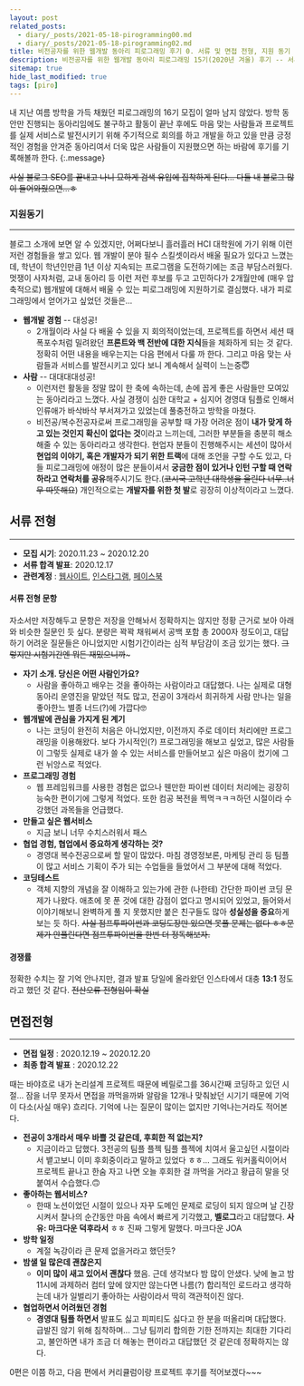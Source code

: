 ```yaml
---
layout: post
related_posts:
  - diary/_posts/2021-05-18-pirogramming00.md
  - diary/_posts/2021-05-18-pirogramming02.md
title: 비전공자를 위한 웹개발 동아리 피로그래밍 후기 0. 서류 및 면접 전형, 지원 동기
description: 비전공자를 위한 웹개발 동아리 피로그래밍 15기(2020년 겨울) 후기 -- 서류 및 면접 전형, 그리고 지원 동기
sitemap: true
hide_last_modified: true
tags: [piro]
---
```


내 지난 여름 방학을 가득 채웠던 피로그래밍의 16기 모집이 얼마 남지 않았다. 방학 동안만 진행되는 동아리임에도 불구하고 활동이 끝난 후에도 마음 맞는 사람들과 프로젝트를 실제 서비스로 발전시키기 위해 주기적으로 회의를 하고 개발을 하고 있을 만큼 긍정적인 경험을 안겨준 동아리여서 더욱 많은 사람들이 지원했으면 하는 바람에 후기를 기록해볼까 한다.
{:.message}

~~사실 블로그 SEO를 끝내고 나니 묘하게 검색 유입에 집착하게 된다... 다들 내 블로그 많이 들어와줬으면...ㅎ~~

### 지원동기

---

블로그 소개에 보면 알 수 있겠지만, 어쩌다보니 흘러흘러 HCI 대학원에 가기 위해 이런저런 경험들을 쌓고 있다. 웹 개발이 분야 필수 스킬셋이라서 배울 필요가 있다고 느꼈는데, 학년이 학년인만큼 1년 이상 지속되는 프로그램을 도전하기에는 조금 부담스러웠다. 멋쟁이 사자처럼, 교내 동아리 등 이런 저런 후보를 두고 고민하다가 2개월만에 (매우 압축적으로) 웹개발에 대해서 배울 수 있는 피로그래밍에 지원하기로 결심했다. 내가 피로그래밍에서 얻어가고 싶었던 것들은...

- **웹개발 경험** -- 대성공!
  - 2개월이라 사실 다 배울 수 있을 지 회의적이었는데, 프로젝트를 하면서 세션 때 폭포수처럼 밀려왔던 **프론트와 백 전반에 대한 지식**들을 체화하게 되는 것 같다. 정확히 어떤 내용을 배우는지는 다음 편에서 다룰 까 한다. 그리고 마음 맞는 사람들과 서비스를 발전시키고 있다 보니 계속해서 실력이 느는중😇
- **사람** -- 대대대대성공!
  - 이런저런 활동을 정말 많이 한 축에 속하는데, 손에 꼽게 좋은 사람들만 모여있는 동아리라고 느꼈다. 사실 경쟁이 심한 대학교 + 심지어 경영대 팀플로 인해서 인류애가 바삭바삭 부서져가고 있었는데 풀충전하고 방학을 마쳤다.
  - 비전공/복수전공자로써 프로그래밍을 공부할 때 가장 어려운 점이 **내가 맞게 하고 있는 것인지 확신이 없다는 것**이라고 느끼는데, 그러한 부분들을 충분히 해소해줄 수 있는 동아리라고 생각한다. 현업자 분들이 진행해주시는 세션이 많아서 **현업의 이야기, 혹은 개발자가 되기 위한 트랙**에 대해 조언을 구할 수도 있고, 다들 피로그래밍에 애정이 많은 분들이셔서 **궁금한 점이 있거나 인턴 구할 때 연락하라고 연락처를 공유**해주시기도 한다.(~~코시국 고학년 대학생을 울린다 너무..너무 따뜻해요~~) 개인적으로는 **개발자를 위한 첫 발**로 굉장히 이상적이라고 느꼈다.

## 서류 전형

---

- **모집 시기**: 2020.11.23 ~ 2020.12.20
- **서류 합격 발표**: 2020.12.17
- **관련계정** : [웹사이트](http://pirogramming.com), [인스타그램](https://www.instagram.com/pirogramming_official/), [페이스북](https://www.facebook.com/p.rogramming3k)

#### 서류 전형 문항

자소서만 저장해두고 문항은 저장을 안해놔서 정확하지는 않지만 정황 근거로 보아 아래와 비슷한 질문인 듯 싶다. 분량은 꽉꽉 채워써서 공백 포함 총 2000자 정도이고, 대답하기 어려운 질문들은 아니었지만 시험기간이라는 심적 부담감이 조금 있기는 했다. ~~그렇지만 시험기간엔 뭐든 재밌으니까~~~

- **자기 소개. 당신은 어떤 사람인가요?**
  - 사람을 좋아하고 배우는 것을 좋아하는 사람이라고 대답했다. 나는 실제로 대형 동아리 운영진을 맡았던 적도 많고, 전공이 3개라서 희귀하게 사람 만나는 일을 좋아한느 별종 너드(?)에 가깝다🤓
- **웹개발에 관심을 가지게 된 계기**
  - 나는 코딩이 완전히 처음은 아니었지만, 이전까지 주로 데이터 처리에만 프로그래밍을 이용해왔다. 보다 가시적인(?) 프로그래밍을 해보고 싶었고, 많은 사람들이 그렇듯 실제로 내가 쓸 수 있는 서비스를 만들어보고 싶은 마음이 컸기에 그런 뉘앙스로 적었다.
- **프로그래밍 경험**
  - 웹 프레임워크를 사용한 경험은 없으나 웬만한 파이썬 데이터 처리에는 굉장히 능숙한 편이기에 그렇게 적었다. 또한 컴공 복전을 찍먹ㅋㅋㅋ하던 시절이라 수강했던 과목들을 언급했다.
- **만들고 싶은 웹서비스**
  - 지금 보니 너무 수치스러워서 패스
- **협업 경험, 협업에서 중요하게 생각하는 것?**
  - 경영대 복수전공으로써 할 말이 많았다. 마침 경영정보론, 마케팅 관리 등 팀플이 많고 서비스 기획이 주가 되는 수업들을 들었어서 그 부분에 대해 적었다.
- **코딩테스트**
  - 객체 지향의 개념을 잘 이해하고 있는가에 관한 (나한테) 간단한 파이썬 코딩 문제가 나왔다. 애초에 못 푼 것에 대한 감점이 없다고 명시되어 있었고, 들어와서 이야기해보니 완벽하게 풀 지 못했지만 붙은 친구들도 많아 **성실성을 중요**하게 보는 듯 하다. ~~사실 점프투파이썬과 코딩도장만 있으면 못풀 문제는 없다 ㅎㅎ문제가 안풀린다면 점프투파이썬을 한번 더 정독해보자.~~

#### 경쟁률

정확한 수치는 잘 기억 안나지만, 결과 발표 당일에 올라왔던 인스타에서 대충 **13:1** 정도라고 했던 것 같다. ~~전산오류 전형임이 확실~~

## 면접전형

---

- **면접 일정** : 2020.12.19 ~ 2020.12.20
- **최종 합격 발표** : 2020.12.22

때는 바야흐로 내가 논리설계 프로젝트 때문에 베릴로그를 36시간째 코딩하고 있던 시절... 잠을 너무 못자서 면접을 까먹을까봐 알람을 12개나 맞춰놨던 시기기 때문에 기억이 다소(사실 매우) 흐리다. 기억에 나는 질문이 많이는 없지만 기억나는거라도 적어본다.

- **전공이 3개라서 매우 바쁠 것 같은데, 후회한 적 없는지?**
  - 지금이라고 답했다. 3전공의 팀플 플젝 팀플 플젝에 치여서 울고싶던 시절이라서 뱉고보니 이미 후회중이라고 말하고 있었다 ㅎㅎ... 그래도 워커홀릭이어서 프로젝트 끝나고 한숨 자고 나면 오늘 후회한 걸 까먹을 거라고 황급히 말을 덧붙여서 수습했다.🙃
- **좋아하는 웹서비스?**
  - 한때 노션이었던 시절이 있으나 자꾸 도메인 문제로 로딩이 되지 않으며 날 긴장시켜서 찰나의 순간동안 마음 속에서 빠르게 기각했고, **벨로그**라고 대답했다. **사유: 마크다운 덕후라서** ㅎㅎ 진짜 그렇게 말했다. 마크다운 JOA
- **방학 일정**
  - 계절 녹강이라 큰 문제 없을거라고 했던듯?
- **밤샐 일 많은데 괜찮은지**
  - **이미 많이 새고 있어서 괜찮다** 했음. 근데 생각보다 밤 많이 안샜다. 낮에 놀고 밤 11시에 과제하러 컴터 앞에 앉지만 않는다면 나름(?) 합리적인 로드라고 생각하는데 내가 일벌리기 좋아하는 사람이라서 딱히 객관적이진 않다.
- **협업하면서 어려웠던 경험**
  - **경영대 팀플 하면서** 발표도 싫고 피피티도 싫다고 한 분을 떠올리며 대답했다. 급발진 않기 위해 침착하며... 그냥 팀끼리 합의한 기한 전까지는 최대한 기다리고, 불안하면 내가 조금 더 해놓는 편이라고 대답했던 것 같은데 정확하지는 않다.

0편은 이쯤 하고, 다음 편에서 커리큘럼이랑 프로젝트 후기를 적어보겠다~~~
